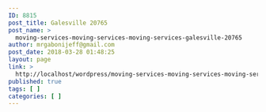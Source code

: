 ```yaml
---
ID: 8815
post_title: Galesville 20765
post_name: >
  moving-services-moving-services-moving-services-galesville-20765
author: mrgabonijeff@gmail.com
post_date: 2018-03-28 01:48:25
layout: page
link: >
  http://localhost/wordpress/moving-services-moving-services-moving-services-galesville-20765/
published: true
tags: [ ]
categories: [ ]
---
```


